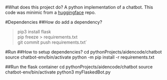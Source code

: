 #What does this project do?
A python implementation of a chatbot.  This code was minimic from a [huggingface](https://huggingface.co/microsoft/DialoGPT-large/blame/main/README.md) repo.


#Dependencies
##How do add a dependency?
>pip3 install flask</br>
>pip freeze > requirements.txt </br>
>git commit push requirements.txt`

#Run
##How to setup dependencies?
cd pythonProjects/aidencode/chatbot
source chatbot-env/bin/activate
python -m pip install -r requirements.txt

##Run the flask container
cd pythonProjects/aidencode/chatbot
source chatbot-env/bin/activate
python3 myFlaskedBot.py